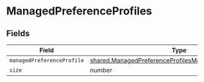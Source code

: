 # ManagedPreferenceProfiles


## Fields

| Field                                                                                                                                | Type                                                                                                                                 | Required                                                                                                                             | Description                                                                                                                          | Example                                                                                                                              |
| ------------------------------------------------------------------------------------------------------------------------------------ | ------------------------------------------------------------------------------------------------------------------------------------ | ------------------------------------------------------------------------------------------------------------------------------------ | ------------------------------------------------------------------------------------------------------------------------------------ | ------------------------------------------------------------------------------------------------------------------------------------ |
| `managedPreferenceProfile`                                                                                                           | [shared.ManagedPreferenceProfilesManagedPreferenceProfile](../../models/shared/managedpreferenceprofilesmanagedpreferenceprofile.md) | :heavy_minus_sign:                                                                                                                   | N/A                                                                                                                                  |                                                                                                                                      |
| `size`                                                                                                                               | *number*                                                                                                                             | :heavy_minus_sign:                                                                                                                   | N/A                                                                                                                                  | 1                                                                                                                                    |
